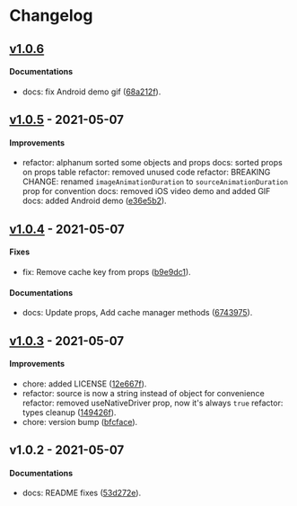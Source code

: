 # Changelog

## [v1.0.6](https://github.com/georstat/react-native-image-cache/compare/v1.0.5...v1.0.6)

#### Documentations

- docs: fix Android demo gif ([68a212f](https://github.com/georstat/react-native-image-cache/commit/68a212fcba89218800ac496b5bed1f3d5d63e212)).

## [v1.0.5](https://github.com/georstat/react-native-image-cache/compare/v1.0.4...v1.0.5) - 2021-05-07

#### Improvements

- refactor: alphanum sorted some objects and props
docs: sorted props on props table
refactor: removed unused code
refactor: BREAKING CHANGE: renamed `imageAnimationDuration` to `sourceAnimationDuration` prop for convention
docs: removed iOS video demo and added GIF
docs: added Android demo ([e36e5b2](https://github.com/georstat/react-native-image-cache/commit/e36e5b23c224d9afc0e46efc5d253546657c8d6a)).

## [v1.0.4](https://github.com/georstat/react-native-image-cache/compare/v1.0.3...v1.0.4) - 2021-05-07

#### Fixes

- fix: Remove cache key from props ([b9e9dc1](https://github.com/georstat/react-native-image-cache/commit/b9e9dc1077d6081223aa36bfa142efdacb6cb5bf)).

#### Documentations

- docs: Update props, Add cache manager methods ([6743975](https://github.com/georstat/react-native-image-cache/commit/67439752f96bad16c303f6063abe24c7194135a6)).

## [v1.0.3](https://github.com/georstat/react-native-image-cache/compare/v1.0.2...v1.0.3) - 2021-05-07

#### Improvements

- chore: added LICENSE ([12e667f](https://github.com/georstat/react-native-image-cache/commit/12e667ffb41b8bce2af2dbb072346fb7ad76ea66)).
- refactor: source is now a string instead of object for convenience
refactor: removed useNativeDriver prop, now it's always `true`
refactor: types cleanup ([149426f](https://github.com/georstat/react-native-image-cache/commit/149426fb922efcaec76c66c12d0471d86c4a5912)).
- chore: version bump ([bfcface](https://github.com/georstat/react-native-image-cache/commit/bfcfaced5e52270b863aa0ad0decd514068f81c0)).

## v1.0.2 - 2021-05-07

#### Documentations

- docs: README fixes ([53d272e](https://github.com/georstat/react-native-image-cache/commit/53d272e3b9d22e4caf0e6ff5227435dfa3d05e93)).
